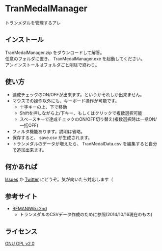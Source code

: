 TranMedalManager
================

トランメダルを管理するアレ

インストール
----------------

TranMedalManager.zip をダウンロードして解答。  
任意のフォルダに置き、 TranMedalManager.exe を起動してください。  
アンインストールはフォルダごと削除で終わり。

使い方
----------------

+ 達成チェックのON/OFFが出来ます。というかそれしか出来ません。
+ マウスでの操作以外にも、キーボード操作が可能です。
    - 十字キーの上、下で移動
    - Shiftを押しながら上/下キー、もしくはクリックで複数選択可能
    - スペースキーで達成チェックのON/OFF切り替え(複数選択時は一括ON/一括OFF)
+ フィルタ機能あります。説明は省略。
+ 保存すると、 save.csv が生成されます。
+ トランメダルのデータが増えたら、 TranMedalData.csv を編集すると自分で追加出来ます。

何かあれば
----------------

[Issues](https://github.com/dj-kusuha/TranMedalManager/issues) か [Twitter](https://twitter.com/dj_kusuha) にどうぞ。気が向いたら対応します（


参考サイト
----------------

+ [BEMANIWiki 2nd](http://bemaniwiki.com/)
    - トランメダルのCSVデータ作成のために参照(2014/10/16現在のもの)

ライセンス
----------------

[GNU GPL v2.0](http://www.gnu.org/licenses/gpl-2.0.html)